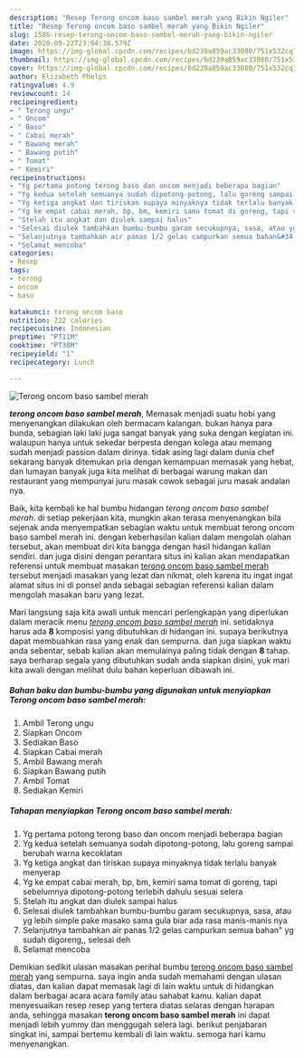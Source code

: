 ```yaml
---
description: "Resep Terong oncom baso sambel merah yang Bikin Ngiler"
title: "Resep Terong oncom baso sambel merah yang Bikin Ngiler"
slug: 1586-resep-terong-oncom-baso-sambel-merah-yang-bikin-ngiler
date: 2020-09-22T23:04:38.579Z
image: https://img-global.cpcdn.com/recipes/bd239a859ac33080/751x532cq70/terong-oncom-baso-sambel-merah-foto-resep-utama.jpg
thumbnail: https://img-global.cpcdn.com/recipes/bd239a859ac33080/751x532cq70/terong-oncom-baso-sambel-merah-foto-resep-utama.jpg
cover: https://img-global.cpcdn.com/recipes/bd239a859ac33080/751x532cq70/terong-oncom-baso-sambel-merah-foto-resep-utama.jpg
author: Elizabeth Phelps
ratingvalue: 4.9
reviewcount: 14
recipeingredient:
- " Terong ungu"
- " Oncom"
- " Baso"
- " Cabai merah"
- " Bawang merah"
- " Bawang putih"
- " Tomat"
- " Kemiri"
recipeinstructions:
- "Yg pertama potong terong baso dan oncom menjadi beberapa bagian"
- "Yg kedua setelah semuanya sudah dipotong-potong, lalu goreng sampai berubah warna kecoklatan"
- "Yg ketiga angkat dan tiriskan supaya minyaknya tidak terlalu banyak menyerap"
- "Yg ke empat cabai merah, bp, bm, kemiri sama tomat di goreng, tapi sebelumnya dipotong-potong terlebih dahulu sesuai selera"
- "Stelah itu angkat dan diulek sampai halus"
- "Selesai diulek tambahkan bumbu-bumbu garam secukupnya, sasa, atau yg lebih simple pake masako sama gula biar ada rasa manis-manis nya"
- "Selanjutnya tambahkan air panas 1/2 gelas campurkan semua bahan&#34; yg sudah digoreng,, selesai deh"
- "Selamat mencoba"
categories:
- Resep
tags:
- terong
- oncom
- baso

katakunci: terong oncom baso 
nutrition: 222 calories
recipecuisine: Indonesian
preptime: "PT11M"
cooktime: "PT30M"
recipeyield: "1"
recipecategory: Lunch

---
```



![Terong oncom baso sambel merah](https://img-global.cpcdn.com/recipes/bd239a859ac33080/751x532cq70/terong-oncom-baso-sambel-merah-foto-resep-utama.jpg)

<b><i>terong oncom baso sambel merah</i></b>, Memasak menjadi suatu hobi yang menyenangkan dilakukan oleh bermacam kalangan. bukan hanya para bunda, sebagian laki laki juga sangat banyak yang suka dengan kegiatan ini. walaupun hanya untuk sekedar berpesta dengan kolega atau memang sudah menjadi passion dalam dirinya. tidak asing lagi dalam dunia chef sekarang banyak ditemukan pria dengan kemampuan memasak yang hebat, dan lumayan banyak juga kita melihat di berbagai warung makan dan restaurant yang mempunyai juru masak cowok sebagai juru masak andalan nya.

Baik, kita kembali ke hal bumbu hidangan <i>terong oncom baso sambel merah</i>. di setiap pekerjaan kita, mungkin akan terasa menyenangkan bila sejenak anda menyempatkan sebagian waktu untuk membuat terong oncom baso sambel merah ini. dengan keberhasilan kalian dalam mengolah olahan tersebut, akan membuat diri kita bangga dengan hasil hidangan kalian sendiri. dan juga disini dengan perantara situs ini kalian akan mendapatkan referensi untuk membuat masakan <u>terong oncom baso sambel merah</u> tersebut menjadi masakan yang lezat dan nikmat, oleh karena itu ingat ingat alamat situs ini di ponsel anda sebagai sebagian referensi kalian dalam mengolah masakan baru yang lezat.




Mari langsung saja kita awali untuk mencari perlengkapan yang diperlukan dalam meracik menu <u><i>terong oncom baso sambel merah</i></u> ini. setidaknya harus ada <b>8</b> komposisi yang dibutuhkan di hidangan ini. supaya berikutnya dapat membuahkan rasa yang enak dan sempurna. dan juga siapkan waktu anda sebentar, sebab kalian akan memulainya paling tidak dengan <b>8</b> tahap. saya berharap segala yang dibutuhkan sudah anda siapkan disini, yuk mari kita awali dengan melihat dulu bahan keperluan dibawah ini.

<!--inarticleads1-->

##### Bahan baku dan bumbu-bumbu yang digunakan untuk menyiapkan Terong oncom baso sambel merah:

1. Ambil  Terong ungu
1. Siapkan  Oncom
1. Sediakan  Baso
1. Siapkan  Cabai merah
1. Ambil  Bawang merah
1. Siapkan  Bawang putih
1. Ambil  Tomat
1. Sediakan  Kemiri




<!--inarticleads2-->

##### Tahapan menyiapkan Terong oncom baso sambel merah:

1. Yg pertama potong terong baso dan oncom menjadi beberapa bagian
1. Yg kedua setelah semuanya sudah dipotong-potong, lalu goreng sampai berubah warna kecoklatan
1. Yg ketiga angkat dan tiriskan supaya minyaknya tidak terlalu banyak menyerap
1. Yg ke empat cabai merah, bp, bm, kemiri sama tomat di goreng, tapi sebelumnya dipotong-potong terlebih dahulu sesuai selera
1. Stelah itu angkat dan diulek sampai halus
1. Selesai diulek tambahkan bumbu-bumbu garam secukupnya, sasa, atau yg lebih simple pake masako sama gula biar ada rasa manis-manis nya
1. Selanjutnya tambahkan air panas 1/2 gelas campurkan semua bahan&#34; yg sudah digoreng,, selesai deh
1. Selamat mencoba




Demikian sedikit ulasan masakan perihal bumbu <u>terong oncom baso sambel merah</u> yang sempurna. saya ingin anda sudah memahami dengan ulasan diatas, dan kalian dapat memasak lagi di lain waktu untuk di hidangkan dalam berbagai acara acara family atau sahabat kamu. kalian dapat menyesuaikan resep resep yang tertera diatas selaras dengan harapan anda, sehingga masakan <b>terong oncom baso sambel merah</b> ini dapat menjadi lebih yummy dan menggugah selera lagi. berikut penjabaran singkat ini, sampai bertemu kembali di lain waktu. semoga hari kamu menyenangkan.
